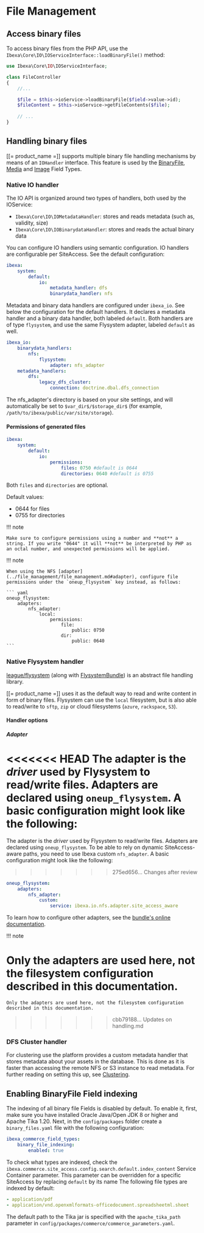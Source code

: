 # File Management

## Access binary files

To access binary files from the PHP API, use the `Ibexa\Core\IO\IOServiceInterface::loadBinaryFile()` method:

```php
use Ibexa\Core\IO\IOServiceInterface;

class FileController
{
    //...

    $file = $this->ioService->loadBinaryFile($field->value->id);
    $fileContent = $this->ioService->getFileContents($file);
    
    // ...
}
```

## Handling binary files

[[= product_name =]] supports multiple binary file handling mechanisms by means of an `IOHandler` interface. This feature is used by the [BinaryFile](../../api/field_types_reference/binaryfilefield.md), [Media](../../api/field_types_reference/mediafield.md) and [Image](../../api/field_types_reference/imagefield.md) Field Types.

### Native IO handler

The IO API is organized around two types of handlers, both used by the IOService:

- `Ibexa\Core\IO\IOMetadataHandler`: stores and reads metadata (such as, validity, size)
- `Ibexa\Core\IO\IOBinarydataHandler`: stores and reads the actual binary data

You can configure IO handlers using semantic configuration. IO handlers are configurable per SiteAccess.
See the default configuration:

``` yaml
ibexa:
    system:
        default:
            io:
                metadata_handler: dfs
                binarydata_handler: nfs
```

Metadata and binary data handlers are configured under `ibexa_io`. See below the configuration for the default handlers. It declares a metadata handler and a binary data handler, both labeled `default`. Both handlers are of type `flysystem`, and use the same Flysystem adapter, labeled `default` as well.

``` yaml
ibexa_io:
    binarydata_handlers:
        nfs:
            flysystem:
                adapter: nfs_adapter
    metadata_handlers:
        dfs:
            legacy_dfs_cluster:
                connection: doctrine.dbal.dfs_connection
```

The nfs_adapter's directory is based on your site settings, and will automatically be set to `$var_dir$/$storage_dir$` (for example, `/path/to/ibexa/public/var/site/storage`).

#### Permissions of generated files

``` yaml
ibexa:
    system:
        default:
            io:
                permissions:
                    files: 0750 #default is 0644
                    directories: 0640 #default is 0755
```

Both `files` and `directories` are optional.

Default values:

- 0644 for files
- 0755 for directories

!!! note

    Make sure to configure permissions using a number and **not** a string. If you write "0644" it will **not** be interpreted by PHP as an octal number, and unexpected permissions will be applied.

!!! note

    When using the NFS [adapter](../file_management/file_management.md#adapter), configure file permissions under the `oneup_flysystem` key instead, as follows:

    ``` yaml
    oneup_flysystem:
        adapters:
            nfs_adapter:
                local:
                    permissions:
                        file:
                            public: 0750
                        dir:
                            public: 0640
    ```

### Native Flysystem handler

[league/flysystem](http://flysystem.thephpleague.com/) (along with [FlysystemBundle](https://github.com/1up-lab/OneupFlysystemBundle/)) is an abstract file handling library.

[[= product_name =]] uses it as the default way to read and write content in form of binary files. Flysystem can use the `local` filesystem, but is also able to read/write to `sftp`, `zip` or cloud filesystems (`azure`, `rackspace`, `S3`).

#### Handler options

##### Adapter

<<<<<<< HEAD
The adapter is the *driver* used by Flysystem to read/write files. Adapters are declared using `oneup_flysystem`. A basic configuration might look like the following:
=======
The adapter is the *driver* used by Flysystem to read/write files. Adapters are declared using `oneup_flysystem`. To be able to rely on dynamic SiteAccess-aware paths, you need to use Ibexa custom `nfs_adapter`. A basic configuration might look like the following:
>>>>>>> 275ed656... Changes after review

``` yaml
oneup_flysystem:
    adapters:
        nfs_adapter:
            custom:
                service: ibexa.io.nfs.adapter.site_access_aware
```

To learn how to configure other adapters, see the [bundle's online documentation](https://github.com/1up-lab/OneupFlysystemBundle/blob/main/doc/index.md#step3-configure-your-filesystems). 

!!! note

Only the adapters are used here, not the filesystem configuration described in this documentation.
=======
    Only the adapters are used here, not the filesystem configuration described in this documentation.
    
>>>>>>> cbb79188... Updates on handling.md

### DFS Cluster handler

For clustering use the platform provides a custom metadata handler that stores metadata about your assets in the database. This is done as it is faster than accessing the remote NFS or S3 instance to read metadata. For further reading on setting this up, see [Clustering](../clustering.md).

## Enabling BinaryFile Field indexing

The indexing of all binary file Fields is disabled by default.
To enable it, first, make sure you have installed Oracle Java/Open JDK 8 or higher and Apache Tika 1.20.
Next, in the `config/packages` folder create a `binary_files.yaml` file with the following configuration:

``` yaml
ibexa_commerce_field_types:
    binary_file_indexing:
        enabled: true
```

To check what types are indexed, check the `ibexa.commerce.site_access.config.search.default.index_content` Service Container parameter. This parameter can be overridden for a specific SiteAccess by replacing `default` by its name
The following file types are indexed by default:

``` yaml
- application/pdf
- application/vnd.openxmlformats-officedocument.spreadsheetml.sheet
```

The default path to the Tika jar is specified with the `apache_tika_path` parameter in `config/packages/commerce/commerce_parameters.yaml`.
